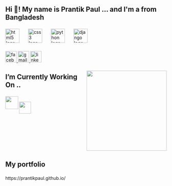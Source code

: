 <h2 align="left">Hi 👋! My name is Prantik Paul ... and I'm a  from Bangladesh</h2>

###

<div align="left">
  <img src="https://cdn.jsdelivr.net/gh/devicons/devicon/icons/html5/html5-original.svg" height="44" alt="html5 logo"  />
  <img width="19" />
  <img src="https://cdn.jsdelivr.net/gh/devicons/devicon/icons/css3/css3-original.svg" height="44" alt="css3 logo"  />
  <img width="19" />
  <img src="https://cdn.jsdelivr.net/gh/devicons/devicon/icons/python/python-original.svg" height="44" alt="python logo"  />
  <img width="19" />
  <img src="https://cdn.jsdelivr.net/gh/devicons/devicon/icons/django/django-plain.svg" height="44" alt="django logo"  />
</div>

###

<div align="left">
  <a href="https://www.facebook.com/prantikprappoo" target="_blank">
    <img src="https://img.shields.io/static/v1?message=Facebook&logo=facebook&label=&color=1877F2&logoColor=white&labelColor=&style=for-the-badge" height="35" alt="facebook logo"  />
  </a>
  <a href="prantik.paul.3240@gmail.com" target="_blank">
    <img src="https://img.shields.io/static/v1?message=Gmail&logo=gmail&label=&color=D14836&logoColor=white&labelColor=&style=for-the-badge" height="35" alt="gmail logo"  />
  </a>
  <a href="https://www.linkedin.com/in/prantikpaul/" target="_blank">
    <img src="https://img.shields.io/static/v1?message=LinkedIn&logo=linkedin&label=&color=0077B5&logoColor=white&labelColor=&style=for-the-badge" height="35" alt="linkedin logo"  />
  </a>
</div>

###

<img align="right" height="250" src="https://user-images.githubusercontent.com/74038190/264141683-8aa99f6c-267d-4977-9cd3-1a4c11675863.gif"  />

###

<h2 align="left">I’m Currently Working On ..</h2>

###
<div align="left">
<img align="left" height="40" src="https://user-images.githubusercontent.com/74038190/212257472-08e52665-c503-4bd9-aa20-f5a4dae769b5.gif"  />
  <br>
<img align="left" height="37" src="https://maxmautner.com/public/images/django.gif"  />
</div>

###


<br clear="both">

<h2 align="left">My portfolio</h2>

###

<p align="left">https://prantikpaul.github.io/</p>

###
